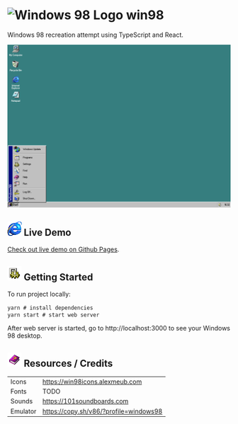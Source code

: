 # ![Windows 98 Logo](public/favicon.ico) win98
Windows 98 recreation attempt using TypeScript and React.

![Demo Screenshot](demo-screen.png)

## ![Internet Explorer Icon](src/static/icons/ie-icon.png) Live Demo
[Check out live demo on Github Pages](https://zabdalimov.github.io/win98).

## ![Internet Explorer Icon](src/static/icons/settings-icon.png) Getting Started
To run project locally:
```shell
yarn # install dependencies
yarn start # start web server
```

After web server is started, go to http://localhost:3000 to see your Windows 98 desktop.

## ![Internet Explorer Icon](src/static/icons/help-book-icon.png) Resources / Credits
|               |                                        |
| ------------- | -------------------------------------- |
| Icons         | https://win98icons.alexmeub.com        |
| Fonts         | TODO                                   |
| Sounds        | https://101soundboards.com             |
| Emulator      | https://copy.sh/v86/?profile=windows98 |